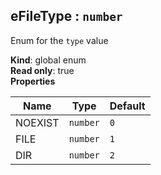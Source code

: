 <a name="eFileType"></a>
## eFileType : <code>number</code>
Enum for the `type` value

**Kind**: global enum  
**Read only**: true  
**Properties**

| Name | Type | Default |
| --- | --- | --- |
| NOEXIST | <code>number</code> | <code>0</code> | 
| FILE | <code>number</code> | <code>1</code> | 
| DIR | <code>number</code> | <code>2</code> | 

